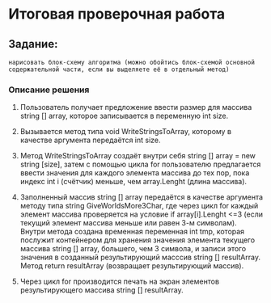 # Итоговая проверочная работа

## Задание: 

    нарисовать блок-схему алгоритма (можно обойтись блок-схемой основной содержательной части, если вы выделяете её в отдельный метод)

### Описание решения

1. Пользователь получает предложение ввести размер для массива string [] array, которое записывается в переменную int size. 

2. Вызывается метод типа void WriteStringsToArray, которому в качестве аргумента передаётся int size.

3. Метод WriteStringsToArray создаёт внутри себя string [] array = new string [size], затем с помощью цикла for пользователю предлагается ввести значения для каждого элемента массива до тех пор, пока индекс int i (счётчик) меньше, чем array.Lenght (длина массива).

4. Заполненный массив string [] array передаётся в качестве аргумента методу типа string GiveWorldsMore3Char, где через цикл for каждый элемент массива проверяется на условие if array[i].Lenght <=3 (если текущий элемент массива меньше или равен 3-м символам). Внутри метода создана временная переменная int tmp, которая послужит контейнером для хранения значения элемента текущего массива string [] array, большего, чем 3 символа, и записи этого значения в созданный результирующий масссив string [] resultArray. Метод return resultArray (возвращает результирующий массив).

5. Через цикл for производится печать на экран элементов результирующего массива string [] resultArray.

